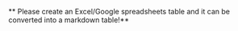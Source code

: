 ** Please create an Excel/Google spreadsheets table and it can be converted into a markdown table!**